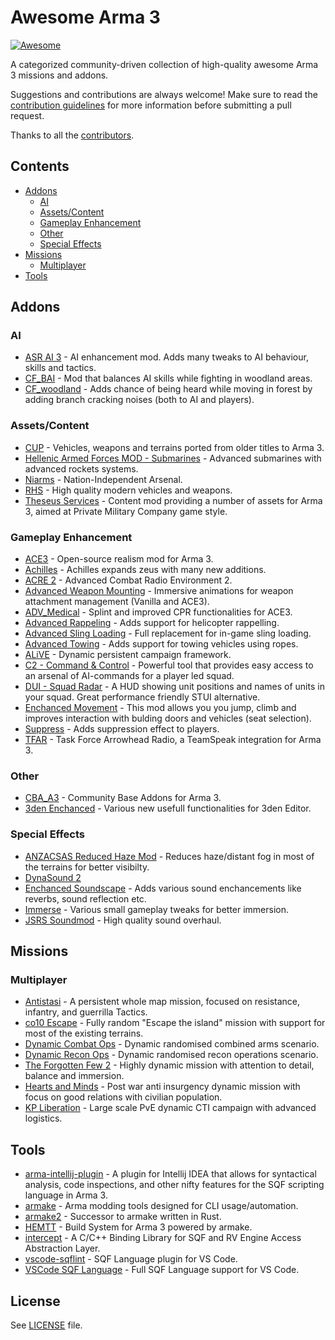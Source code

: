 <!-- Suggested editor: VS Code with "Markdown All in One" extension -->

# Awesome Arma 3 <!-- omit in toc -->

[![Awesome](https://cdn.rawgit.com/sindresorhus/awesome/d7305f38d29fed78fa85652e3a63e154dd8e8829/media/badge.svg)](https://github.com/sindresorhus/awesome)

A categorized community-driven collection of high-quality awesome Arma 3 missions and addons.

Suggestions and contributions are always welcome! Make sure to read the [contribution guidelines](https://github.com/veteran29/awesome-arma3/blob/master/CONTRIBUTING.md) for more information before submitting a pull request.

Thanks to all the [contributors](https://github.com/veteran29/awesome-arma3/graphs/contributors).

## Contents
- [Addons](#addons)
	- [AI](#ai)
	- [Assets/Content](#assetscontent)
	- [Gameplay Enhancement](#gameplay-enhancement)
	- [Other](#other)
	- [Special Effects](#special-effects)
- [Missions](#missions)
	- [Multiplayer](#multiplayer)
- [Tools](#tools)

<!-- awesome-list-start -->

## Addons

### AI
- [ASR AI 3](https://forums.bohemia.net/forums/topic/163742-asr-ai-3/) - AI enhancement mod. Adds many tweaks to AI behaviour, skills and tactics.
- [CF_BAI](https://github.com/BrightCandle/cf_bai) - Mod that balances AI skills while fighting in woodland areas.
- [CF_woodland](https://github.com/BrightCandle/CF_woodland) - Adds chance of being heard while moving in forest by adding branch cracking noises (both to AI and players).

### Assets/Content
- [CUP](https://steamcommunity.com/workshop/filedetails/?id=583575232) - Vehicles, weapons and terrains ported from older titles to Arma 3.
- [Hellenic Armed Forces MOD - Submarines](https://steamcommunity.com/sharedfiles/filedetails/?id=1362114638) - Advanced submarines with advanced rockets systems.
- [Niarms](https://github.com/toadie2k/NIArms) - Nation-Independent Arsenal.
- [RHS](https://steamcommunity.com/workshop/filedetails/?id=843770737) - High quality modern vehicles and weapons.
- [Theseus Services](https://steamcommunity.com/sharedfiles/filedetails/?id=646999497) - Content mod providing a number of assets for Arma 3, aimed at Private Military Company game style.

### Gameplay Enhancement
- [ACE3](https://github.com/acemod/ACE3) - Open-source realism mod for Arma 3.
- [Achilles](https://github.com/ArmaAchilles/Achilles) - Achilles expands zeus with many new additions.
- [ACRE 2](https://github.com/IDI-Systems/acre2) - Advanced Combat Radio Environment 2.
- [Advanced Weapon Mounting](https://steamcommunity.com/sharedfiles/filedetails/?id=1378046829) - Immersive animations for weapon attachment management (Vanilla and ACE3).
- [ADV_Medical](https://github.com/Pergor/ADV_Medical) - Splint and improved CPR functionalities for ACE3.
- [Advanced Rappeling](https://github.com/sethduda/AdvancedRappelling) - Adds support for helicopter rappelling.
- [Advanced Sling Loading](https://github.com/sethduda/AdvancedSlingLoading) - Full replacement for in-game sling loading.
- [Advanced Towing](https://github.com/sethduda/AdvancedTowing) - Adds support for towing vehicles using ropes.
- [ALiVE](https://github.com/ALiVEOS/ALiVE.OS) - Dynamic persistent campaign framework.
- [C2 - Command & Control](https://forums.bohemia.net/forums/topic/177967-c2-command-and-control/) - Powerful tool that provides easy access to an arsenal of AI-commands for a player led squad.
- [DUI - Squad Radar](https://steamcommunity.com/sharedfiles/filedetails/?id=1638341685/) - A HUD showing unit positions and names of units in your squad. Great performance friendly STUI alternative.
- [Enchanced Movement](https://forums.bohemia.net/forums/topic/174788-enhanced-movement/) - This mod allows you you jump, climb and improves interaction with bulding doors and vehicles (seat selection).
- [Suppress](https://forums.bohemia.net/forums/topic/177109-suppress-by-jokoho482-and-laxemann-an-unforgiving-player-suppression-mod/) - Adds suppression effect to players.
- [TFAR](https://github.com/michail-nikolaev/task-force-arma-3-radio) - Task Force Arrowhead Radio, a TeamSpeak integration for Arma 3.

### Other
- [CBA_A3](https://github.com/CBATeam/CBA_A3) - Community Base Addons for Arma 3.
- [3den Enchanced](https://forums.bohemia.net/forums/topic/188312-3den-enhanced/) - Various new usefull functionalities for 3den Editor.

### Special Effects
- [ANZACSAS Reduced Haze Mod](https://steamcommunity.com/sharedfiles/filedetails/?id=1397683809) - Reduces haze/distant fog in most of the terrains for better visibilty.
- [DynaSound 2](https://steamcommunity.com/sharedfiles/filedetails/?id=825181638)
- [Enchanced Soundscape](https://steamcommunity.com/sharedfiles/filedetails/?id=825179978) - Adds various sound enchancements like reverbs, sound reflection etc.
- [Immerse](https://forums.bohemia.net/forums/topic/177104-immerse-by-jokoho482-and-laxemann/) - Various small gameplay tweaks for better immersion.
- [JSRS Soundmod](https://steamcommunity.com/sharedfiles/filedetails/?id=861133494) - High quality sound overhaul.

## Missions

### Multiplayer
- [Antistasi](https://github.com/A3Antistasi/A3-Antistasi) - A persistent whole map mission, focused on resistance, infantry, and guerrilla Tactics.
- [co10 Escape](https://forums.bohemia.net/forums/topic/180080-co10-escape/) - Fully random "Escape the island" mission with support for most of the existing terrains.
- [Dynamic Combat Ops](https://steamcommunity.com/workshop/filedetails/?id=865214690) - Dynamic randomised combined arms scenario.
- [Dynamic Recon Ops](https://steamcommunity.com/workshop/filedetails/?id=722652837) - Dynamic randomised recon operations scenario.
- [The Forgotten Few 2](https://forums.bohemia.net/forums/topic/189939-spco12-dynamic-campaignmission-the-forgotten-few-2/) - Highly dynamic mission with attention to detail, balance and immersion.
- [Hearts and Minds](https://github.com/Vdauphin/HeartsAndMinds) - Post war anti insurgency dynamic mission with focus on good relations with civilian population.
- [KP Liberation](https://github.com/KillahPotatoes/KP-Liberation) - Large scale PvE dynamic CTI campaign with advanced logistics.

## Tools
- [arma-intellij-plugin](https://github.com/kayler-renslow/arma-intellij-plugin) - A plugin for Intellij IDEA that allows for syntactical analysis, code inspections, and other nifty features for the SQF scripting language in Arma 3.
- [armake](https://github.com/KoffeinFlummi/armake) - Arma modding tools designed for CLI usage/automation.
- [armake2](https://github.com/KoffeinFlummi/armake2) - Successor to armake written in Rust.
- [HEMTT](https://github.com/synixebrett/HEMTT) - Build System for Arma 3 powered by armake.
- [intercept](https://github.com/intercept/intercept) - A C/C++ Binding Library for SQF and RV Engine Access Abstraction Layer.
- [vscode-sqflint](https://github.com/SkaceKamen/vscode-sqflint) - SQF Language plugin for VS Code.
- [VSCode SQF Language](https://github.com/Armitxes/VSCode_SQF) - Full SQF Language support for VS Code.

## License
See [LICENSE](LICENSE) file.
